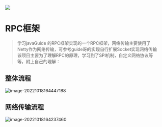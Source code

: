 ![](https://img.shields.io/badge/netty-2.0-brightgreen)
# RPC框架
> 学习javaGuide 的RPC框架实现的一个RPC框架，网络传输主要使用了Netty作为网络传输，可参考guide哥的实现自行扩展Socket实现网络传输
该项目主要为了理解RPC的原理，学习到了SPI机制，自定义网络协议等等，附上自己的理解：
## 整体流程
![image-20221018164447188](https://picgo-liziyuan.oss-cn-hangzhou.aliyuncs.com/img202210181644289.png)
## 网络传输流程
![image-20221018164237460](https://picgo-liziyuan.oss-cn-hangzhou.aliyuncs.com/img202210181642307.png)
